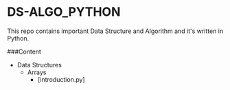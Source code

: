 # DS-ALGO_PYTHON
This repo contains important Data Structure and Algorithm and it's written in Python.

###Content

- Data Structures
  - Arrays
    - [introduction.py]
